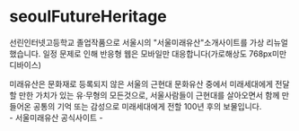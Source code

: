 # seoulFutureHeritage

선린인터넷고등학교 졸업작품으로 서울시의 "서울미래유산"소개사이트를 가상 리뉴얼했습니다.
일정 문제로 인해 반응형 웹은 모바일만 대응합니다(가로해상도 768px미만 디바이스)

미래유산은 문화재로 등록되지 않은 서울의 근현대 문화유산 중에서 미래세대에게 전달할 만한 가치가 있는 유·무형의 모든것으로, 서울사람들이 근현대를 살아오면서 함께 만들어온 공통의 기억 또는 감성으로 미래세대에게 전할 100년 후의 보물입니다. <br>- 서울미래유산 공식사이트 -

